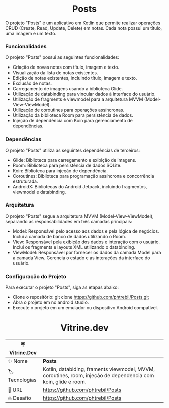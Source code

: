 <h1 align="center">Posts</h1>
O projeto "Posts" é um aplicativo em Kotlin que permite realizar operações CRUD (Create, Read, Update, Delete) em notas. Cada nota possui um título, uma imagem e um texto.

<h3>Funcionalidades</h3>
O projeto "Posts" possui as seguintes funcionalidades:

- Criação de novas notas com título, imagem e texto.
- Visualização da lista de notas existentes.
- Edição de notas existentes, incluindo título, imagem e texto.
- Exclusão de notas.
- Carregamento de imagens usando a biblioteca Glide.
- Utilização de databinding para vincular dados à interface do usuário.
- Utilização de fragments e viewmodel para a arquitetura MVVM (Model-View-ViewModel).
- Utilização de coroutines para operações assíncronas.
- Utilização da biblioteca Room para persistência de dados.
- Injeção de dependência com Koin para gerenciamento de dependências.

<h3>Dependências</h3>
O projeto "Posts" utiliza as seguintes dependências de terceiros:

- Glide: Biblioteca para carregamento e exibição de imagens.
- Room: Biblioteca para persistência de dados SQLite.
- Koin: Biblioteca para injeção de dependência.
- Coroutines: Biblioteca para programação assíncrona e concorrência estruturada.
- AndroidX: Bibliotecas do Android Jetpack, incluindo fragmentos, viewmodel e databinding.

<h3>Arquitetura</h3>
O projeto "Posts" segue a arquitetura MVVM (Model-View-ViewModel), separando as responsabilidades em três camadas principais:

- Model: Responsável pelo acesso aos dados e pela lógica de negócios. Inclui a camada de banco de dados utilizando o Room.
- View: Responsável pela exibição dos dados e interação com o usuário. Inclui os fragments e layouts XML utilizando o databinding.
- ViewModel: Responsável por fornecer os dados da camada Model para a camada View. Gerencia o estado e as interações da interface do usuário.

<h3>Configuração do Projeto</h3>
Para executar o projeto "Posts", siga as etapas abaixo:

- Clone o repositório: git clone https://github.com/phtrebil/Posts.git
- Abra o projeto em no android studio.
- Execute o projeto em um emulador ou dispositivo Android compatível.

<h1 align="center"> Vitrine.dev </h1>

| :placard: Vitrine.Dev |     |
| -------------  | --- |
| :sparkles: Nome        | **Posts**
| :label: Tecnologias | Kotlin, databiding, framents viewmodel, MVVM, coroutines, room, injeção de dependencia com koin, glide e room.
| :rocket: URL         | https://github.com/phtrebil/Posts
| :fire: Desafio     | https://github.com/phtrebil/Posts
